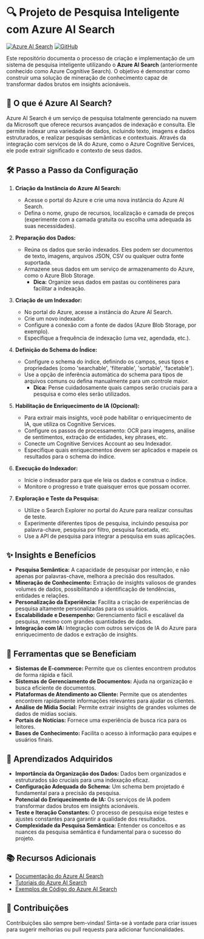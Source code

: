 # 🔍 Projeto de Pesquisa Inteligente com Azure AI Search

[![Azure AI Search](https://img.shields.io/badge/Azure%20AI%20Search-blue?style=for-the-badge&logo=microsoftazure)](https://azure.microsoft.com/en-us/products/search/)
[![GitHub](https://img.shields.io/badge/GitHub-black?style=for-the-badge&logo=github)](https://github.com/SEU_USUARIO/SEU_REPOSITORIO)

Este repositório documenta o processo de criação e implementação de um sistema de pesquisa inteligente utilizando o **Azure AI Search** (anteriormente conhecido como Azure Cognitive Search). O objetivo é demonstrar como construir uma solução de mineração de conhecimento capaz de transformar dados brutos em insights acionáveis.

## 🚀 O que é Azure AI Search?

Azure AI Search é um serviço de pesquisa totalmente gerenciado na nuvem da Microsoft que oferece recursos avançados de indexação e consulta. Ele permite indexar uma variedade de dados, incluindo texto, imagens e dados estruturados, e realizar pesquisas semânticas e contextuais. Através da integração com serviços de IA do Azure, como o Azure Cognitive Services, ele pode extrair significado e contexto de seus dados.

## 🛠️ Passo a Passo da Configuração

1.  **Criação da Instância do Azure AI Search:**
    *   Acesse o portal do Azure e crie uma nova instância do Azure AI Search.
    *   Defina o nome, grupo de recursos, localização e camada de preços (experimente com a camada gratuita ou escolha uma adequada às suas necessidades).

2.  **Preparação dos Dados:**
    *   Reúna os dados que serão indexados. Eles podem ser documentos de texto, imagens, arquivos JSON, CSV ou qualquer outra fonte suportada.
    *   Armazene seus dados em um serviço de armazenamento do Azure, como o Azure Blob Storage.
        *   **Dica:** Organize seus dados em pastas ou contêineres para facilitar a indexação.

3.  **Criação de um Indexador:**
    *   No portal do Azure, acesse a instância do Azure AI Search.
    *   Crie um novo indexador.
    *   Configure a conexão com a fonte de dados (Azure Blob Storage, por exemplo).
    *   Especifique a frequência de indexação (uma vez, agendada, etc.).

4.  **Definição do Schema do Índice:**
    *   Configure o schema do índice, definindo os campos, seus tipos e propriedades (como 'searchable', 'filterable', 'sortable', 'facetable').
    *   Use a opção de inferência automática do schema para tipos de arquivos comuns ou defina manualmente para um controle maior.
        *   **Dica:** Pense cuidadosamente quais campos serão cruciais para a pesquisa e como eles serão utilizados.

5.  **Habilitação de Enriquecimento de IA (Opcional):**
    *   Para extrair mais insights, você pode habilitar o enriquecimento de IA, que utiliza os Cognitive Services.
    *   Configure os passos de processamento: OCR para imagens, análise de sentimentos, extração de entidades, key phrases, etc.
    *   Conecte um Cognitive Services Account ao seu Indexador.
    *   Especifique quais enriquecimentos devem ser aplicados e mapeie os resultados para o schema do índice.

6.  **Execução do Indexador:**
    *   Inicie o indexador para que ele leia os dados e construa o índice.
    *   Monitore o progresso e trate quaisquer erros que possam ocorrer.

7.  **Exploração e Teste da Pesquisa:**
    *   Utilize o Search Explorer no portal do Azure para realizar consultas de teste.
    *   Experimente diferentes tipos de pesquisa, incluindo pesquisa por palavra-chave, pesquisa por filtro, pesquisa facetada, etc.
    *   Use a API de pesquisa para integrar a pesquisa em suas aplicações.

## ✨ Insights e Benefícios

*   **Pesquisa Semântica:** A capacidade de pesquisar por intenção, e não apenas por palavras-chave, melhora a precisão dos resultados.
*   **Mineração de Conhecimento:** Extração de insights valiosos de grandes volumes de dados, possibilitando a identificação de tendências, entidades e relações.
*   **Personalização da Experiência:** Facilita a criação de experiências de pesquisa altamente personalizadas para os usuários.
*   **Escalabilidade e Desempenho:** Gerenciamento fácil e escalável da pesquisa, mesmo com grandes quantidades de dados.
*   **Integração com IA:** Integração com outros serviços de IA do Azure para enriquecimento de dados e extração de insights.

## 🧰 Ferramentas que se Beneficiam

*   **Sistemas de E-commerce:** Permite que os clientes encontrem produtos de forma rápida e fácil.
*   **Sistemas de Gerenciamento de Documentos:** Ajuda na organização e busca eficiente de documentos.
*   **Plataformas de Atendimento ao Cliente:** Permite que os atendentes encontrem rapidamente informações relevantes para ajudar os clientes.
*   **Análise de Mídia Social:** Permite extrair insights de grandes volumes de dados de mídias sociais.
*   **Portais de Notícias:** Fornece uma experiência de busca rica para os leitores.
*   **Bases de Conhecimento:** Facilita o acesso à informação para equipes e usuários finais.

## 🧠 Aprendizados Adquiridos

*   **Importância da Organização dos Dados:** Dados bem organizados e estruturados são cruciais para uma indexação eficaz.
*   **Configuração Adequada do Schema:** Um schema bem projetado é fundamental para a precisão da pesquisa.
*   **Potencial do Enriquecimento de IA:** Os serviços de IA podem transformar dados brutos em insights acionáveis.
*   **Teste e Iteração Constantes:** O processo de pesquisa exige testes e ajustes constantes para garantir a qualidade dos resultados.
*   **Complexidade da Pesquisa Semântica:** Entender os conceitos e as nuances da pesquisa semântica é fundamental para o sucesso do projeto.

## 📚 Recursos Adicionais

*   [Documentação do Azure AI Search](https://docs.microsoft.com/en-us/azure/search/)
*   [Tutoriais do Azure AI Search](https://docs.microsoft.com/en-us/azure/search/search-get-started-portal)
*   [Exemplos de Código do Azure AI Search](https://github.com/Azure-Samples/azure-search-sample-data)

## 🤝 Contribuições

Contribuições são sempre bem-vindas! Sinta-se à vontade para criar issues para sugerir melhorias ou pull requests para adicionar funcionalidades.
